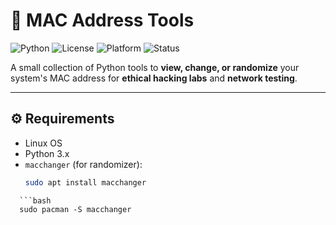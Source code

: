 # 🧠 MAC Address Tools

![Python](https://img.shields.io/badge/python-3.x-blue?logo=python)
![License](https://img.shields.io/badge/license-MIT-green)
![Platform](https://img.shields.io/badge/platform-Linux-orange)
![Status](https://img.shields.io/badge/status-stable-brightgreen)

A small collection of Python tools to **view, change, or randomize** your system's MAC address for **ethical hacking labs** and **network testing**.

---

## ⚙️ Requirements
- Linux OS
- Python 3.x
- `macchanger` (for randomizer):
  ```bash
  sudo apt install macchanger
```
  ```bash
  sudo pacman -S macchanger
```
